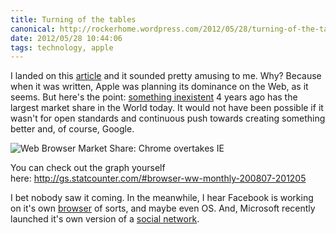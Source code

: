 ```yaml
---
title: Turning of the tables
canonical: http://rockerhome.wordpress.com/2012/05/28/turning-of-the-tables/
date: 2012/05/28 10:44:06
tags: technology, apple
---
```

I landed on this [article](http://john.jubjubs.net/2007/06/14/a-pictures-worth-100m-users/) and it sounded pretty amusing to me. Why? Because when it was written, Apple was planning its dominance on the Web, as it seems. But here's the point: [something inexistent](http://google.com/chrome) 4 years ago has the largest market share in the World today. It would not have been possible if it wasn't for open standards and continuous push towards creating something better and, of course, Google.<span class="more"></span>

![Web Browser Market Share: Chrome overtakes IE](http://rockerhome.files.wordpress.com/2012/05/screen-shot-2012-05-28-at-10-27-14-am.png)

You can check out the graph yourself here: <http://gs.statcounter.com/#browser-ww-monthly-200807-201205>

I bet nobody saw it coming. In the meanwhile, I hear Facebook is working on it's own [browser](http://parislemon.com/post/23826782868/is-facebook-about-to-buy-opera-to-create-own-facebook) of sorts, and maybe even OS. And, Microsoft recently launched it's own version of a [social network](http://so.cl).